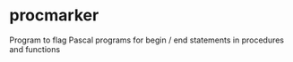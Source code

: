 # procmarker
Program to flag Pascal programs for begin / end statements in procedures and functions
